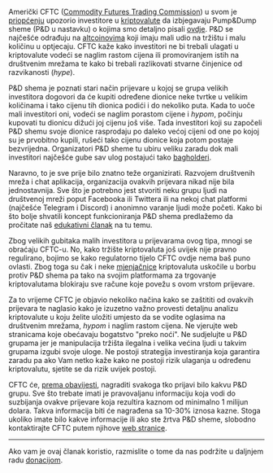 Američki CFTC ([Commodity Futures Trading Commission][cftc]) u svom je [priopćenju][link] upozorio investitore u [kriptovalute][cc] da izbjegavaju Pump&Dump sheme (P&D u nastavku) o kojima smo detaljno pisali [ovdje][ovdje]. P&D se najčešće odrađuju na [altcoinovima][alt] koji imaju mali udio na tržištu i malu količinu u optjecaju. CFTC kaže kako investitori ne bi trebali ulagati u kriptovalute vodeći se naglim rastom cijena ili promoviranjem istih na društvenim mrežama te kako bi trebali razlikovati stvarne činjenice od razvikanosti (_hype_).

P&D shema je poznati stari način prijevare u kojoj se grupa velikih investitora dogovori da će kupiti određene dionice neke tvrtke u velikim količinama i tako cijenu tih dionica podići i do nekoliko puta. Kada to uoče mali investitori oni, vodeći se naglim porastom cijene i _hypom_, počinju kupovati tu dionicu dižući joj cijenu još više. Tada investitori koji su započeli P&D shemu svoje dionice rasprodaju po daleko većoj cijeni od one po kojoj su je prvobitno kupili, rušeći tako cijenu dionice koja potom postaje bezvrijedna. Organizatori P&D sheme tu ubiru veliku zaradu dok mali investitori najčešće gube sav ulog postajući tako [bagholderi][bag].

Naravno, to je sve prije bilo znatno teže organizirati. Razvojem društvenih mreža i chat aplikacija, organizacija ovakvih prijevara nikad nije bila jednostavnija. Sve što je potrebno jest stvoriti neku grupu ljudi na društvenoj mreži poput Facebooka ili Twittera ili na nekoj chat platformi (najčešće Telegram i Discord) i anonimno varanje ljudi može početi. Kako bi što bolje shvatili koncept funkcioniranja P&D shema predlažemo da pročitate naš [edukativni članak][ovdje] na tu temu.

Zbog velikih gubitaka malih investitora u prijevarama ovog tipa, mnogi se obraćaju CFTC-u. No, kako tržište kriptovaluta još uvijek nije pravno regulirano, bojimo se kako regulatorno tijelo CFTC ovdje nema baš puno ovlasti. Zbog toga su čak i neke [mjenjačnice][exc] kriptovaluta uskočile u borbu protiv P&D shema pa tako na svojim platformama za trgovanje kriptovalutama blokiraju sve račune koje povežu s ovom vrstom prijevare. 

Za to vrijeme CFTC je objavio nekoliko načina kako se zaštititi od ovakvih prijevara te naglasio kako je izuzetno važno provesti detaljnu analizu kriptovalute u koju želite uložiti umjesto da se vodite oglasima na društvenim mrežama, _hypom_ i naglim rastom cijena. Ne vjerujte web stranicama koje obećavaju bogatstvo "preko noći". Ne sudjelujte u P&D grupama jer je manipulacija tržišta ilegalna i velika većina ljudi u takvim grupama izgubi svoje uloge. Ne postoji strategija investiranja koja garantira zaradu pa ako Vam netko kaže kako ne postoji rizik ulaganja u određenu kriptovalutu, sjetite se da rizik uvijek postoji.

CFTC će, [prema obavijesti][link], nagraditi svakoga tko prijavi bilo kakvu P&D grupu. Sve što trebate imati je pravovaljanu informaciju koja vodi do suzbijanja ovakve prijevare koja rezultira kaznom od minimalno 1 milijun dolara. Takva informacija biti će nagrađena sa 10-30% iznosa kazne. Stoga ukoliko imate bilo kakve informacije ili ako ste žrtva P&D sheme, slobodno kontaktirajte CFTC putem njihove [web stranice][report].

---

Ako vam je ovaj članak koristio, razmislite o tome da nas podržite u daljnjem radu [donacijom][donate].

[donate]: https://bitfalls.com/hr/donate
[report]: http://www.cftc.gov/ConsumerProtection/FileaTiporComplaint/index.htm
[link]: http://www.cftc.gov/idc/groups/public/@customerprotection/documents/file/customeradvisory_pumpdump0218.pdf
[alt]: https://bitfalls.com/hr/glossary/#alt-coins
[bag]: https://bitfalls.com/hr/glossary/#bagholder
[exc]: https://bitfalls.com/hr/glossary/#exchange
[shit]: https://bitfalls.com/hr/glossary/#ath
[ovdje]: https://bitfalls.com/hr/2018/01/12/anatomy-pump-dump-group/
[cc]: https://bitfalls.com/hr/2017/08/20/cryptocurrency/
[cftc]: http://www.cftc.gov/index.htm
